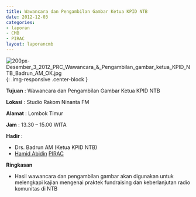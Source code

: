 ```yaml
---
title: Wawancara dan Pengambilan Gambar Ketua KPID NTB
date: 2012-12-03
categories:
- laporan
- CMB
- PIRAC
layout: laporancmb
---
```


![200px-Desember_3_2012_PRC_Wawancara_&_Pengambilan_gambar_ketua_KPID_NTB_Badrun_AM_OK.jpg](/uploads/200px-Desember_3_2012_PRC_Wawancara_&_Pengambilan_gambar_ketua_KPID_NTB_Badrun_AM_OK.jpg){: .img-responsive .center-block }


**Tujuan** : Wawancara dan Pengambilan Gambar Ketua KPID NTB 

**Lokasi** : Studio Rakom Ninanta FM 

**Alamat** : Lombok Timur 

**Jam** : 13.30 – 15.00 WITA 

**Hadir** :
* Drs. Badrun AM (Ketua KPID NTB) 
* [Hamid Abidin](http://wiki.ciptamedia.org/wiki/Hamid_Abidin) [PIRAC](http://wiki.ciptamedia.org/wiki/PIRAC)

**Ringkasan**  
* Hasil wawancara dan pengambilan gambar akan digunakan untuk melengkapi kajian mengenai praktek fundraising dan keberlanjutan radio komunitas di NTB
